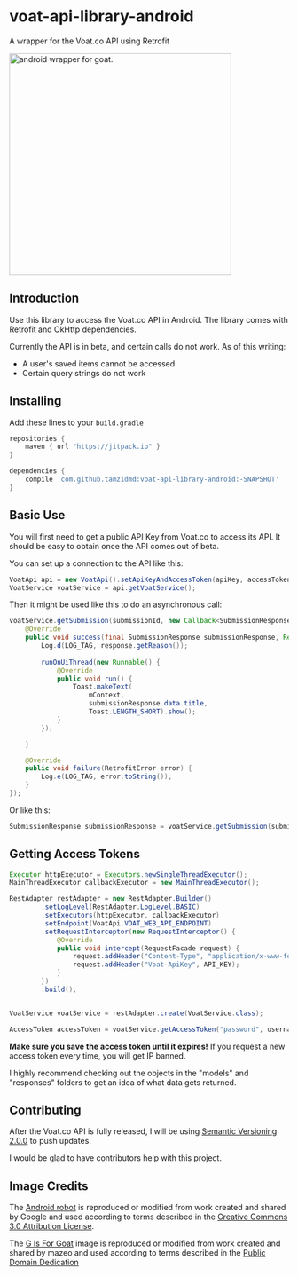 # voat-api-library-android
A wrapper for the Voat.co API using Retrofit

<img src="http://i.imgur.com/vLxjqni.png" width="400" title="android wrapper for goat.">

## Introduction
Use this library to access the Voat.co API in Android. The library comes with Retrofit and OkHttp dependencies.

Currently the API is in beta, and certain calls do not work. As of this writing:
+ A user's saved items cannot be accessed
+ Certain query strings do not work

## Installing

Add these lines to your `build.gradle`

```groovy
repositories {
    maven { url "https://jitpack.io" }
}

dependencies {
    compile 'com.github.tamzidmd:voat-api-library-android:-SNAPSHOT'
}
```

## Basic Use
You will first need to get a public API Key from Voat.co to access its API.
It should be easy to obtain once the API comes out of beta.

You can set up a connection to the API like this:

```java
VoatApi api = new VoatApi().setApiKeyAndAccessToken(apiKey, accessToken);
VoatService voatService = api.getVoatService();
```

Then it might be used like this to do an asynchronous call:

```java
voatService.getSubmission(submissionId, new Callback<SubmissionResponse>() {
    @Override
    public void success(final SubmissionResponse submissionResponse, Response response) {
        Log.d(LOG_TAG, response.getReason());
        
        runOnUiThread(new Runnable() {
            @Override
            public void run() {
                Toast.makeText(
                    mContext, 
                    submissionResponse.data.title, 
                    Toast.LENGTH_SHORT).show();
            }
        });

    }

    @Override
    public void failure(RetrofitError error) {
        Log.e(LOG_TAG, error.toString());
    }
});
```

Or like this:

```java
SubmissionResponse submissionResponse = voatService.getSubmission(submissionId);
```

## Getting Access Tokens

```java
Executor httpExecutor = Executors.newSingleThreadExecutor();
MainThreadExecutor callbackExecutor = new MainThreadExecutor();

RestAdapter restAdapter = new RestAdapter.Builder()
        .setLogLevel(RestAdapter.LogLevel.BASIC)
        .setExecutors(httpExecutor, callbackExecutor)
        .setEndpoint(VoatApi.VOAT_WEB_API_ENDPOINT)
        .setRequestInterceptor(new RequestInterceptor() {
            @Override
            public void intercept(RequestFacade request) {
                request.addHeader("Content-Type", "application/x-www-form-urlencoded");
                request.addHeader("Voat-ApiKey", API_KEY);
            }
        })
        .build();


VoatService voatService = restAdapter.create(VoatService.class);

AccessToken accessToken = voatService.getAccessToken("password", username, password);
```

**Make sure you save the access token until it expires!**
If you request a new access token every time, you will get IP banned.

I highly recommend checking out the objects in the "models" and "responses" folders to get an idea of what 
data gets returned.

## Contributing

After the Voat.co API is fully released, I will be using [Semantic Versioning 2.0.0](http://semver.org/) to push updates.

I would be glad to have contributors help with this project.

## Image Credits

The [Android robot](http://developer.android.com/distribute/tools/promote/brand.html) is reproduced or modified from work created and shared by Google and used according to terms described in the [Creative Commons 3.0 Attribution License](http://creativecommons.org/licenses/by/3.0/).

The [G Is For Goat](https://openclipart.org/detail/87079/g-is-for-goat) image is reproduced or modified from work created and shared by mazeo and used according to terms described in the [Public Domain Dedication](http://creativecommons.org/publicdomain/zero/1.0/)
